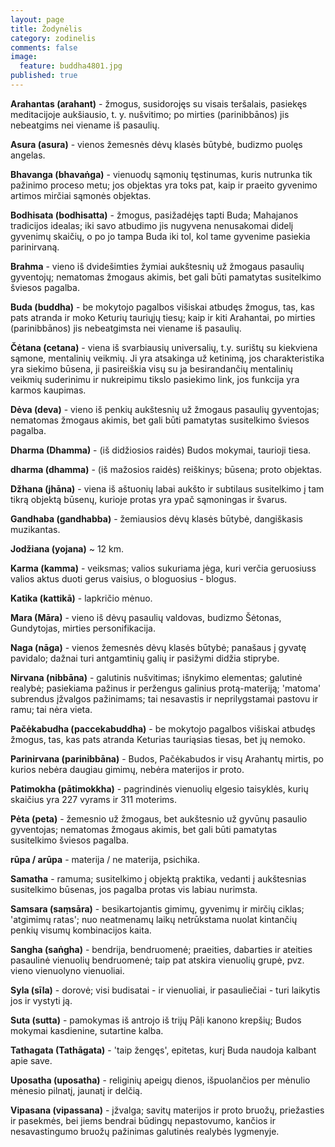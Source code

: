 ```yaml
---
layout: page
title: Žodynėlis
category: zodinelis
comments: false
image:
  feature: buddha4801.jpg
published: true
---
```


**Arahantas (arahant)** - žmogus, susidorojęs su visais teršalais, pasiekęs meditacijoje aukšiausio, t. y. nušvitimo; po mirties (parinibbānos) jis nebeatgims nei viename iš pasaulių.

**Asura (asura)** - vienos žemesnės dėvų klasės būtybė, budizmo puolęs angelas.

**Bhavanga (bhavaṅga)** - vienuodų sąmonių tęstinumas, kuris nutrunka tik pažinimo proceso metu; jos objektas  yra toks pat, kaip ir praeito gyvenimo artimos mirčiai sąmonės objektas.

**Bodhisata (bodhisatta)** - žmogus, pasižadėjęs tapti Buda; Mahajanos tradicijos idealas; iki savo atbudimo jis nugyvena nenusakomai didelį gyvenimų skaičių, o po jo tampa Buda iki tol, kol tame gyvenime pasiekia parinirvaną.

**Brahma** - vieno iš dvidešimties žymiai aukštesnių už žmogaus pasaulių gyventojų; nematomas žmogaus akimis, bet gali būti pamatytas susitelkimo šviesos pagalba.

**Buda (buddha)** - be mokytojo pagalbos višiskai atbudęs žmogus, tas, kas pats atranda ir moko Keturių tauriųjų tiesų; kaip ir kiti Arahantai, po mirties (parinibbānos) jis nebeatgimsta nei viename iš pasaulių.

**Čėtana (cetana)** - viena iš svarbiausių universalių, t.y. surištų su kiekviena sąmone, mentalinių veikmių. Ji yra atsakinga už ketinimą, jos charakteristika yra siekimo būsena, ji pasireiškia visų su ja besirandančių mentalinių veikmių suderinimu ir nukreipimu tikslo pasiekimo link, jos funkcija yra karmos kaupimas.

**Dėva (deva)** - vieno iš penkių aukštesnių už žmogaus pasaulių gyventojas; nematomas žmogaus akimis, bet gali būti pamatytas susitelkimo šviesos pagalba.

**Dharma (Dhamma)** - (iš didžiosios raidės) Budos mokymai, taurioji tiesa.

**dharma (dhamma)** - (iš mažosios raidės) reiškinys; būsena; proto objektas.  

**Džhana (jhāna)** - viena iš aštuonių labai aukšto ir subtilaus susitelkimo į tam tikrą objektą būsenų, kurioje protas yra ypač sąmoningas ir švarus.

**Gandhaba (gandhabba)** - žemiausios dėvų klasės būtybė, dangiškasis muzikantas.

**Jodžiana (yojana)** ~ 12 km.

**Karma (kamma)** - veiksmas; valios sukuriama jėga, kuri verčia geruosiuss valios aktus duoti gerus vaisius, o bloguosius - blogus.

**Katika (kattikā)** - lapkričio mėnuo.

**Mara (Māra)** - vieno iš dėvų pasaulių valdovas, budizmo Šėtonas, Gundytojas, mirties personifikacija.

**Naga (nāga)** - vienos žemesnės dėvų klasės būtybė; panašaus į gyvatę pavidalo; dažnai turi antgamtinių galių ir pasižymi didžia stiprybe.

**Nirvana (nibbāna)** - galutinis nušvitimas; išnykimo elementas; galutinė realybė; pasiekiama pažinus ir peržengus galinius protą-materiją; 'matoma' subrendus įžvalgos pažinimams; tai nesavastis ir neprilygstamai pastovu ir ramu; tai nėra vieta.

**Pačėkabudha (paccekabuddha)** - be mokytojo pagalbos višiskai atbudęs žmogus, tas, kas pats atranda Keturias tauriąsias tiesas, bet jų nemoko.

**Parinirvana (parinibbāna)** - Budos, Pačėkabudos ir visų Arahantų mirtis, po kurios nebėra daugiau gimimų, nebėra materijos ir proto.

**Patimokha (pātimokkha)** - pagrindinės vienuolių elgesio taisyklės, kurių skaičius yra 227 vyrams ir 311 moterims.

**Pėta (peta)** - žemesnio už žmogaus, bet aukštesnio už gyvūnų pasaulio gyventojas; nematomas žmogaus akimis, bet gali būti pamatytas susitelkimo šviesos pagalba.

**rūpa / arūpa** - materija / ne materija, psichika.

**Samatha** - ramuma; susitelkimo į objektą praktika, vedanti į aukštesnias susitelkimo būsenas, jos pagalba protas vis labiau nurimsta.

**Samsara (saṃsāra)** - besikartojantis gimimų, gyvenimų ir mirčių ciklas; 'atgimimų ratas'; nuo neatmenamų laikų netrūkstama nuolat kintančių penkių visumų kombinacijos kaita.

**Sangha (saṅgha)** - bendrija, bendruomenė; praeities, dabarties ir ateities pasaulinė vienuolių bendruomenė; taip pat atskira vienuolių grupė, pvz. vieno vienuolyno vienuoliai.

**Syla (sīla)** - dorovė; visi budisatai - ir vienuoliai, ir pasauliečiai - turi laikytis jos ir vystyti ją.

**Suta (sutta)** - pamokymas iš antrojo iš trijų Pāḷi kanono krepšių; Budos mokymai kasdienine, sutartine kalba.

**Tathagata (Tathāgata)** - 'taip žengęs', epitetas, kurį Buda naudoja kalbant apie save.

**Uposatha (uposatha)** - religinių apeigų dienos, išpuolančios per mėnulio mėnesio pilnatį, jaunatį ir delčią.

**Vipasana (vipassana)** - įžvalga; savitų materijos ir proto bruožų, priežasties ir pasekmės, bei jiems bendrai būdingų nepastovumo, kančios ir nesavastingumo bruožų pažinimas galutinės realybės lygmenyje.
